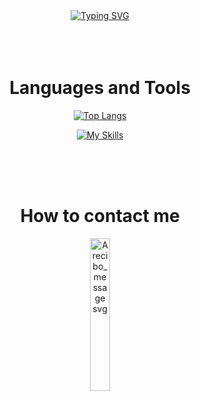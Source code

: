 <div align="center">
<a href="https://git.io/typing-svg"><img src="https://readme-typing-svg.demolab.com?font=Kalnia+Glaze&size=34&duration=2500&pause=750&width=435&lines=Hello+visitor+%F0%9F%91%BE;I+am+Laila" alt="Typing SVG" /></a>
</div>

<br>
<br>
<br>

<div align="center">
<h1>Languages and Tools</h1>

[![Top Langs](https://github-readme-stats.vercel.app/api/top-langs/?username=lailavanrooijen&theme=ambient_gradient&layout=donut)](https://github.com/anuraghazra/github-readme-stats)

[![My Skills](https://skillicons.dev/icons?i=html,css,js,ts,java,python,spring,react)](https://skillicons.dev)
</div>
<br>
<br>
<br>

<div align="center">
<h1>How to contact me</h1>
  <a href="mailto:Laila.van.Rooijen@outlook.com"><img src="https://github.com/user-attachments/assets/579b2c67-5fd5-48f1-9417-62dd067f0b7e" width="25%" alt="Arecibo_message svg"/></a>
</div>
